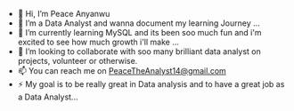 - 👋 Hi, I’m Peace Anyanwu
- 👀 I’m a Data Analyst and wanna document my learning Journey ...
- 🌱 I’m currently learning MySQL and its been soo much fun and i'm excited to see how much growth i'll make ...
- 💞️ I’m looking to collaborate with soo many brilliant data analyst on projects, volunteer or otherwise.
- 📫 You can reach me on PeaceTheAnalyst14@gmail.com
- ⚡ My goal is to be really great in Data analysis and to have a great job as a Data Analyst...
